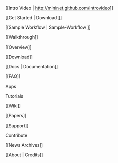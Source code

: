 [[Intro Video | http://mininet.github.com/introvideo]]

[[Get Started | Download ]]

[[Sample Workflow | Sample-Workflow ]]

[[Walkthrough]]

[[Overview]]

[[Download]]

[[Docs | Documentation]]

[[FAQ]]

Apps

Tutorials

[[Wiki]]

[[Papers]]

[[Support]]

Contribute

[[News Archives]]

[[About | Credits]]


